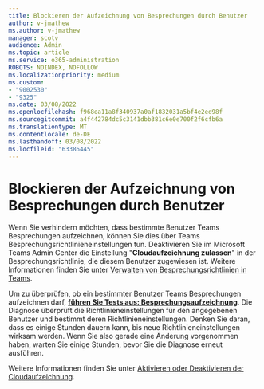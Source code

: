 ```yaml
---
title: Blockieren der Aufzeichnung von Besprechungen durch Benutzer
author: v-jmathew
ms.author: v-jmathew
manager: scotv
audience: Admin
ms.topic: article
ms.service: o365-administration
ROBOTS: NOINDEX, NOFOLLOW
ms.localizationpriority: medium
ms.custom:
- "9002530"
- "9325"
ms.date: 03/08/2022
ms.openlocfilehash: f968ea11a8f340937a0af1832031a5bf4e2ed98f
ms.sourcegitcommit: a4f442784dc5c3141dbb381c6e0e700f2f6cfb6a
ms.translationtype: MT
ms.contentlocale: de-DE
ms.lasthandoff: 03/08/2022
ms.locfileid: "63386445"
---
```

# <a name="block-user-from-recording-meetings"></a>Blockieren der Aufzeichnung von Besprechungen durch Benutzer

Wenn Sie verhindern möchten, dass bestimmte Benutzer Teams Besprechungen aufzeichnen, können Sie dies über Teams Besprechungsrichtlinieneinstellungen tun. Deaktivieren Sie im Microsoft Teams Admin Center die Einstellung "**Cloudaufzeichnung zulassen**" in der Besprechungsrichtlinie, die diesem Benutzer zugewiesen ist. Weitere Informationen finden Sie unter [Verwalten von Besprechungsrichtlinien in Teams](https://docs.microsoft.com/microsoftteams/meeting-policies-in-teams#allow-cloud-recording).

Um zu überprüfen, ob ein bestimmter Benutzer Teams Besprechungen aufzeichnen darf, **[führen Sie Tests aus: Besprechungsaufzeichnung](https://aka.ms/MeetingRecordingDiag)**. Die Diagnose überprüft die Richtlinieneinstellungen für den angegebenen Benutzer und bestimmt deren Richtlinieneinstellungen. Denken Sie daran, dass es einige Stunden dauern kann, bis neue Richtlinieneinstellungen wirksam werden. Wenn Sie also gerade eine Änderung vorgenommen haben, warten Sie einige Stunden, bevor Sie die Diagnose erneut ausführen.

Weitere Informationen finden Sie unter [Aktivieren oder Deaktivieren der Cloudaufzeichnung](https://docs.microsoft.com/microsoftteams/cloud-recording#turn-on-or-turn-off-cloud-recording).

